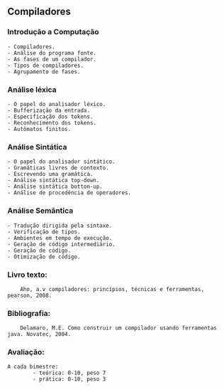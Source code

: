 ## Compiladores
### Introdução a Computação
	- Compiladores.
	- Análise do programa fonte.
	- As fases de um compilador.
	- Tipos de compiladores.
	- Agrupamento de fases.

### Análise léxica
	- O papel do analisador léxico. 
	- Bufferização da entrada.
	- Especificação dos tokens.
	- Reconhecimento dos tokens.
	- Autômatos finitos.

### Análise Sintática
	- O papel do analisador sintático.
	- Gramáticas livres de contexto.
	- Escrevendo uma gramática.
	- Análise sintática top-down.
	- Análise sintática botton-up.
	- Análise de procedência de operadores.

### Análise Semântica
	- Tradução dirigida pela sintaxe.
	- Verificação de tipos.
	- Ambientes em tempo de execução.
	- Geração de código intermediário.
	- Geração de código.
	- Otimização de código.


### Livro texto:
		Aho, a.v compiladores: princípios, técnicas e ferramentas, pearson, 2008.

### Bibliografia:
		Delamaro, M.E. Como construir um compilador usando ferramentas java. Novatec, 2004.

### Avaliação:
 	A cada bimestre:
			- teórica: 0-10, peso 7
			- prática: 0-10, peso 3


